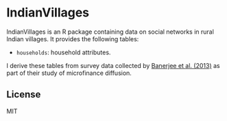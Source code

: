 # IndianVillages

IndianVillages is an R package containing data on social networks in rural Indian villages.
It provides the following tables:

* `households`: household attributes.

I derive these tables from survey data collected by [Banerjee et al. (2013)](https://doi.org/10.1126/science.1236498) as part of their study of microfinance diffusion.

## License

MIT
